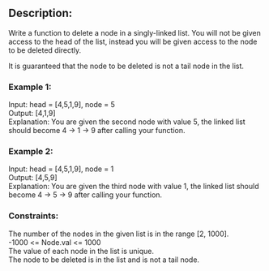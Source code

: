 ## Description:  
Write a function to delete a node in a singly-linked list. You will not be given access to the head of the list, instead you will be given access to the node to be deleted directly.
  
It is guaranteed that the node to be deleted is not a tail node in the list.  

 

### Example 1:  
Input: head = [4,5,1,9], node = 5  
Output: [4,1,9]  
Explanation: You are given the second node with value 5, the linked list should become 4 -> 1 -> 9 after calling your function.
  
### Example 2:  
Input: head = [4,5,1,9], node = 1  
Output: [4,5,9]  
Explanation: You are given the third node with value 1, the linked list should become 4 -> 5 -> 9 after calling your function.
   

### Constraints:  

The number of the nodes in the given list is in the range [2, 1000].  
-1000 <= Node.val <= 1000  
The value of each node in the list is unique.  
The node to be deleted is in the list and is not a tail node.  

